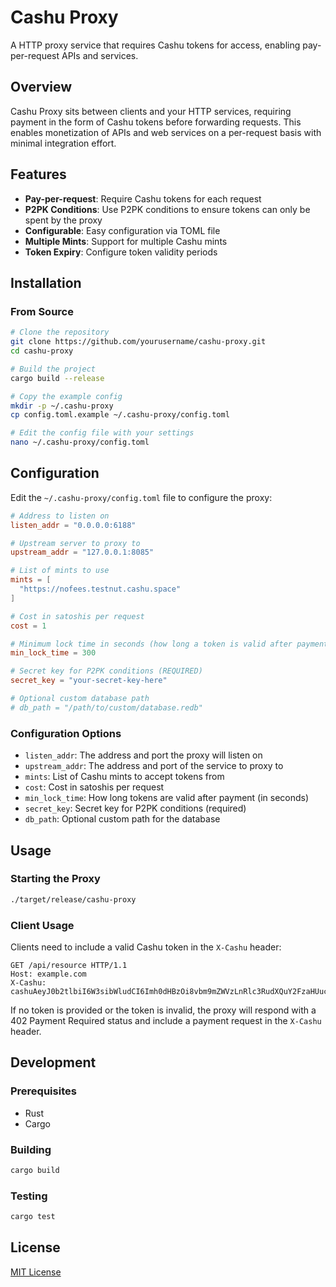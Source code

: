 # Cashu Proxy

A HTTP proxy service that requires Cashu tokens for access, enabling pay-per-request APIs and services.

## Overview

Cashu Proxy sits between clients and your HTTP services, requiring payment in the form of Cashu tokens before forwarding requests. This enables monetization of APIs and web services on a per-request basis with minimal integration effort.

## Features

- **Pay-per-request**: Require Cashu tokens for each request
- **P2PK Conditions**: Use P2PK conditions to ensure tokens can only be spent by the proxy
- **Configurable**: Easy configuration via TOML file
- **Multiple Mints**: Support for multiple Cashu mints
- **Token Expiry**: Configure token validity periods

## Installation

### From Source

```bash
# Clone the repository
git clone https://github.com/yourusername/cashu-proxy.git
cd cashu-proxy

# Build the project
cargo build --release

# Copy the example config
mkdir -p ~/.cashu-proxy
cp config.toml.example ~/.cashu-proxy/config.toml

# Edit the config file with your settings
nano ~/.cashu-proxy/config.toml
```

## Configuration

Edit the `~/.cashu-proxy/config.toml` file to configure the proxy:

```toml
# Address to listen on
listen_addr = "0.0.0.0:6188"

# Upstream server to proxy to
upstream_addr = "127.0.0.1:8085"

# List of mints to use
mints = [
  "https://nofees.testnut.cashu.space"
]

# Cost in satoshis per request
cost = 1

# Minimum lock time in seconds (how long a token is valid after payment)
min_lock_time = 300

# Secret key for P2PK conditions (REQUIRED)
secret_key = "your-secret-key-here"

# Optional custom database path
# db_path = "/path/to/custom/database.redb"
```

### Configuration Options

- `listen_addr`: The address and port the proxy will listen on
- `upstream_addr`: The address and port of the service to proxy to
- `mints`: List of Cashu mints to accept tokens from
- `cost`: Cost in satoshis per request
- `min_lock_time`: How long tokens are valid after payment (in seconds)
- `secret_key`: Secret key for P2PK conditions (required)
- `db_path`: Optional custom path for the database

## Usage

### Starting the Proxy

```bash
./target/release/cashu-proxy
```

### Client Usage

Clients need to include a valid Cashu token in the `X-Cashu` header:

```
GET /api/resource HTTP/1.1
Host: example.com
X-Cashu: cashuAeyJ0b2tlbiI6W3sibWludCI6Imh0dHBzOi8vbm9mZWVzLnRlc3RudXQuY2FzaHUuc3BhY2UiLCJwcm9vZnMiOlt7ImlkIjoiMDAwMDAwMDAtMDAwMC0wMDAwLTAwMDAtMDAwMDAwMDAwMDAwIiwiYW1vdW50IjoxLCJzZWNyZXQiOiIwMDAwMDAwMDAwMDAwMDAwMDAwMDAwMDAwMDAwMDAwMDAwMDAwMDAwMDAwMDAwMDAwMCIsIkMiOiIwMjg4NmY1ZjdmYzMzMjBjODNmNTc5ZTI3Y2IzNmRhNGM4MDAwNzIxMDVlZWMzOTJhYmVkNThhMTc4ODRhYjZhIiwiaWQiOiIwMDAwMDAwMC0wMDAwLTAwMDAtMDAwMC0wMDAwMDAwMDAwMDAifV19XQ==
```

If no token is provided or the token is invalid, the proxy will respond with a 402 Payment Required status and include a payment request in the `X-Cashu` header.

## Development

### Prerequisites

- Rust
- Cargo

### Building

```bash
cargo build
```

### Testing

```bash
cargo test
```

## License

[MIT License](LICENSE)

